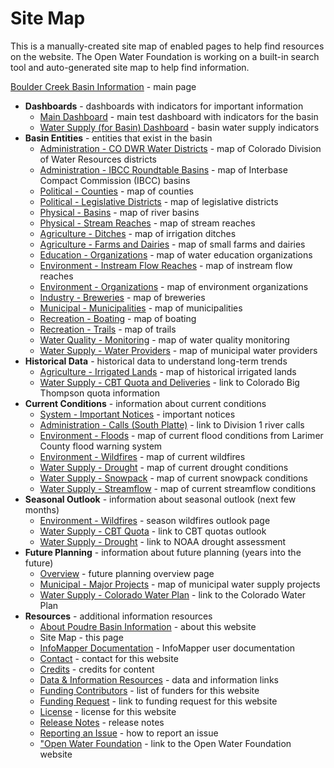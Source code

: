 # Site Map #

This is a manually-created site map of enabled pages to help find resources on the website.
The Open Water Foundation is working on a built-in search tool and auto-generated site map to help find information.

[Boulder Creek Basin Information](#/content-page/home) - main page
*   **Dashboards** - dashboards with indicators for important information
    +   [Main Dashboard](#/dashboard/boulder-main-dashboard)  - main test dashboard with indicators for the basin
    +   [Water Supply (for Basin) Dashboard](#/dashboard/boulder-basin-water-supply-dashboard) - basin water supply indicators
*   **Basin Entities** - entities that exist in the basin
    +   [Administration - CO DWR Water Districts](#/map/entities-codwr-waterdistricts) - map of Colorado Division of Water Resources districts
    +   [Administration - IBCC Roundtable Basins](#/map/entities-roundtables) - map of Interbase Compact Commission (IBCC) basins
    +   [Political - Counties](#/map/entities-counties) - map of counties
    +   [Political - Legislative Districts](#/map/entities-legislative) - map of legislative districts
    +   [Physical - Basins](#/map/entities-basins) - map of river basins
    +   [Physical - Stream Reaches](#/map/entities-stream-reaches) - map of stream reaches
    +   [Agriculture - Ditches](#/map/entities-ditches) - map of irrigation ditches
    +   [Agriculture - Farms and Dairies](#/map/entities-farms-and-dairies) - map of small farms and dairies
    +   [Education - Organizations](#/map/entities-education) - map of water education organizations
    +   [Environment - Instream Flow Reaches](#/map/entities-instream) - map of instream flow reaches
    +   [Environment - Organizations](#/map/entities-envorg) - map of environment organizations
    +   [Industry - Breweries](#/map/entities-breweries) - map of breweries
    +   [Municipal - Municipalities](#/map/entities-municipalities) - map of municipalities
    +   [Recreation - Boating](#/map/entities-boating-orgs) - map of boating
    +   [Recreation - Trails](#/map/entities-trails) - map of trails
    +   [Water Quality - Monitoring](#/map/entities-wq) - map of water quality monitoring
    +   [Water Supply - Water Providers](#/map/entities-water-providers) - map of municipal water providers
*   **Historical Data** - historical data to understand long-term trends
    +   [Agriculture - Irrigated Lands](#/map/hist-ag-irrigated) - map of historical irrigated lands
    +   [Water Supply - CBT Quota and Deliveries](https://www.northernwater.org/your-water/allottees/cbt-quota) - link to Colorado Big Thompson quota information
*   **Current Conditions** - information about current conditions
    +   [System - Important Notices](#/content-page/current-notices) - important notices
    +   [Administration - Calls (South Platte)](https://dwr.state.co.us/Tools/AdministrativeCalls/Active?submitButton=Submit&SelectedWaterDivisionId=1) - link to Division 1 river calls
    +   [Environment - Floods](#/map/current-floods) - map of current flood conditions from Larimer County flood warning system
    +   [Environment - Wildfires](#/map/current-wildfires) - map of current wildfires
    +   [Water Supply - Drought](#/map/current-drought") - map of current drought conditions
    +   [Water Supply - Snowpack](#/map/current-snowpack) - map of current snowpack conditions
    +   [Water Supply - Streamflow](#/map/current-streamflow) - map of current streamflow conditions
*   **Seasonal Outlook** - information about seasonal outlook (next few months)
    +   [Environment - Wildfires](#/content-page/season-wildfires) - season wildfires outlook page
    +   [Water Supply - CBT Quota](https://www.northernwater.org/your-water/allottees/cbt-quota) - link to CBT quotas outlook
    +   [Water Supply - Drought](https://www.cpc.ncep.noaa.gov/products/expert_assessment/month_drought.png) - link to NOAA drought assessment
*   **Future Planning** - information about future planning (years into the future)
    +   [Overview](#/content-page/planning-overview) - future planning overview page
    +   [Municipal - Major Projects](#/map/planning-muni-projects) - map of municipal water supply projects
    +   [Water Supply - Colorado Water Plan](https://www.colorado.gov/cowaterplan) - link to the Colorado Water Plan
*   **Resources** - additional information resources
    +   [About Poudre Basin Information](#/content-page/about) - about this website
    +   Site Map - this page
    +   [InfoMapper Documentation](https://software.openwaterfoundation.org/infomapper/latest/doc-user/) - InfoMapper user documentation
    +   [Contact](#/content-page/contact) - contact for this website
    +   [Credits](#/content-page/credits) - credits for content
    +   [Data & Information Resources](#/content-page/data-resources) - data and information links
    +   [Funding Contributors](#/content-page/funders) - list of funders for this website
    +   [Funding Request](http://poudre.openwaterfoundation.org/latest/assets/app/content-pages/OWF-RiverBasinInfoWebsites-FundingRequest-2020-12-06.pdf) - link to funding request for this website
    +   [License](#/content-page/license) - license for this website
    +   [Release Notes](#/content-page/release-notes) - release notes
    +   [Reporting an Issue](#/content-page/report-issue) - how to report an issue
    +   ["Open Water Foundation](http://openwaterfoundation.org) - link to the Open Water Foundation website
